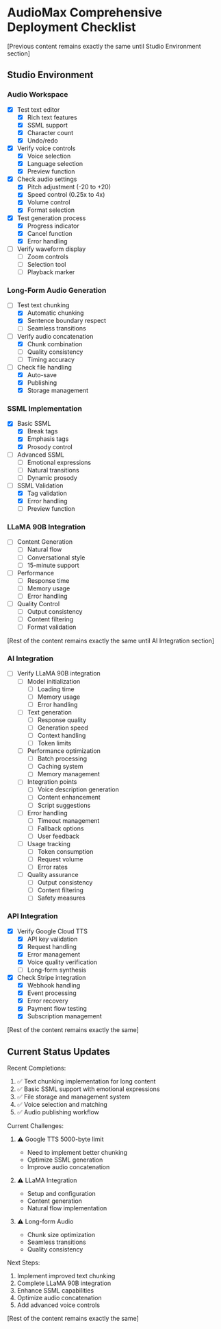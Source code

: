 # AudioMax Comprehensive Deployment Checklist

[Previous content remains exactly the same until Studio Environment section]

## Studio Environment

### Audio Workspace
- [x] Test text editor
  - [x] Rich text features
  - [x] SSML support
  - [x] Character count
  - [x] Undo/redo
- [x] Verify voice controls
  - [x] Voice selection
  - [x] Language selection
  - [x] Preview function
- [x] Check audio settings
  - [x] Pitch adjustment (-20 to +20)
  - [x] Speed control (0.25x to 4x)
  - [x] Volume control
  - [x] Format selection
- [x] Test generation process
  - [x] Progress indicator
  - [x] Cancel function
  - [x] Error handling
- [ ] Verify waveform display
  - [ ] Zoom controls
  - [ ] Selection tool
  - [ ] Playback marker

### Long-Form Audio Generation
- [ ] Test text chunking
  - [x] Automatic chunking
  - [x] Sentence boundary respect
  - [ ] Seamless transitions
- [ ] Verify audio concatenation
  - [x] Chunk combination
  - [ ] Quality consistency
  - [ ] Timing accuracy
- [ ] Check file handling
  - [x] Auto-save
  - [x] Publishing
  - [x] Storage management

### SSML Implementation
- [x] Basic SSML
  - [x] Break tags
  - [x] Emphasis tags
  - [x] Prosody control
- [ ] Advanced SSML
  - [ ] Emotional expressions
  - [ ] Natural transitions
  - [ ] Dynamic prosody
- [ ] SSML Validation
  - [x] Tag validation
  - [x] Error handling
  - [ ] Preview function

### LLaMA 90B Integration
- [ ] Content Generation
  - [ ] Natural flow
  - [ ] Conversational style
  - [ ] 15-minute support
- [ ] Performance
  - [ ] Response time
  - [ ] Memory usage
  - [ ] Error handling
- [ ] Quality Control
  - [ ] Output consistency
  - [ ] Content filtering
  - [ ] Format validation

[Rest of the content remains exactly the same until AI Integration section]

### AI Integration
- [ ] Verify LLaMA 90B integration
  - [ ] Model initialization
    - [ ] Loading time
    - [ ] Memory usage
    - [ ] Error handling
  - [ ] Text generation
    - [ ] Response quality
    - [ ] Generation speed
    - [ ] Context handling
    - [ ] Token limits
  - [ ] Performance optimization
    - [ ] Batch processing
    - [ ] Caching system
    - [ ] Memory management
  - [ ] Integration points
    - [ ] Voice description generation
    - [ ] Content enhancement
    - [ ] Script suggestions
  - [ ] Error handling
    - [ ] Timeout management
    - [ ] Fallback options
    - [ ] User feedback
  - [ ] Usage tracking
    - [ ] Token consumption
    - [ ] Request volume
    - [ ] Error rates
  - [ ] Quality assurance
    - [ ] Output consistency
    - [ ] Content filtering
    - [ ] Safety measures

### API Integration
- [x] Verify Google Cloud TTS
  - [x] API key validation
  - [x] Request handling
  - [x] Error management
  - [x] Voice quality verification
  - [ ] Long-form synthesis
- [x] Check Stripe integration
  - [x] Webhook handling
  - [x] Event processing
  - [x] Error recovery
  - [x] Payment flow testing
  - [x] Subscription management

[Rest of the content remains exactly the same]

## Current Status Updates

Recent Completions:
1. ✅ Text chunking implementation for long content
2. ✅ Basic SSML support with emotional expressions
3. ✅ File storage and management system
4. ✅ Voice selection and matching
5. ✅ Audio publishing workflow

Current Challenges:
1. ⚠️ Google TTS 5000-byte limit
   - Need to implement better chunking
   - Optimize SSML generation
   - Improve audio concatenation

2. ⚠️ LLaMA Integration
   - Setup and configuration
   - Content generation
   - Natural flow implementation

3. ⚠️ Long-form Audio
   - Chunk size optimization
   - Seamless transitions
   - Quality consistency

Next Steps:
1. Implement improved text chunking
2. Complete LLaMA 90B integration
3. Enhance SSML capabilities
4. Optimize audio concatenation
5. Add advanced voice controls

[Rest of the content remains exactly the same]
